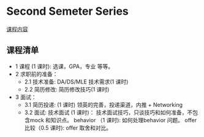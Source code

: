 # Second Semeter Series

[课程内容]()


## 课程清单
- 1 课程 (1 课时): 选课，GPA，专业 等等。
- 2 求职前的准备：
  - 2.1 技术准备: DA/DS/MLE 技术需求(1 课时)
  - 2.2 简历修改: 简历修改技巧(1 课时)
- 3 面试：
  - 3.1 简历投递: (1 课时) 
      领英的完善，投递渠道，内推 + Networking 
  - 3.2 面试: 
    技术面试 (1 课时)： 技术面试技巧，只谈技巧和如何准备，不包含mock 和知识点。
    behavior （1 课时): 如何处理behavior 问题。
    offer 比较（0.5 课时): offer 取舍和对比。

  
